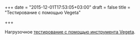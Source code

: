 +++
date = "2015-12-01T17:53:05+03:00"
draft = false
title = "Тестирование с помощью Vegeta"

+++

<p>Нагрузочное <a href="http://testdetective.com/performance-testing-vegeta-attack/">тестирование с помощью инструмента&nbsp;Vegeta</a>.</p>

